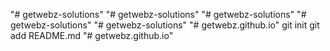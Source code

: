"# getwebz-solutions" 
"# getwebz-solutions" 
"# getwebz-solutions" 
"# getwebz-solutions" 
"# getwebz-solutions" 
"# getwebz.github.io"  git init git add README.md
"# getwebz.github.io" 
